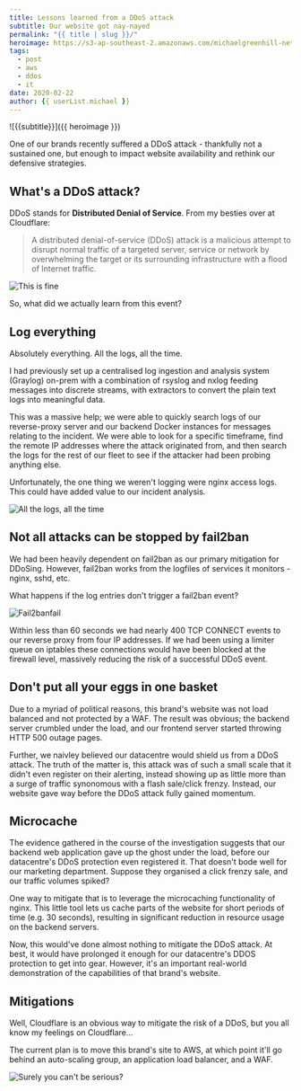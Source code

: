 ```yaml
---
title: Lessons learned from a DDoS attack
subtitle: Our website got nay-nayed
permalink: "{{ title | slug }}/"
heroimage: https://s3-ap-southeast-2.amazonaws.com/michaelgreenhill-net/cdn/2020/02/ddos.png
tags:
  - post
  - aws
  - ddos
  - it
date: 2020-02-22
author: {{ userList.michael }}
---
```


![{{subtitle}}]({{ heroimage }})

One of our brands recently suffered a DDoS attack - thankfully not a sustained one, but enough to impact website availability and rethink our defensive strategies.

## What's a DDoS attack?

DDoS stands for **Distributed Denial of Service**. From my besties over at Cloudflare:

> A distributed denial-of-service (DDoS) attack is a malicious attempt to disrupt normal traffic of a targeted server, service or network by overwhelming the target or its surrounding infrastructure with a flood of Internet traffic.

![This is fine](https://media2.giphy.com/media/AhjXalGPAfJg4/giphy.webp)

So, what did we actually learn from this event?

## Log everything

Absolutely everything. All the logs, all the time.

I had previously set up a centralised log ingestion and analysis system (Graylog) on-prem with a combination of rsyslog and nxlog feeding messages into discrete streams, with extractors to convert the plain text logs into meaningful data.

This was a massive help; we were able to quickly search logs of our reverse-proxy server and our backend Docker instances for messages relating to the incident. We were able to look for a specific timeframe, find the remote IP addresses where the attack originated from, and then search the logs for the rest of our fleet to see if the attacker had been probing anything else.

Unfortunately, the one thing we weren't logging were nginx access logs. This could have added value to our incident analysis.

![All the logs, all the time](https://s3-ap-southeast-2.amazonaws.com/michaelgreenhill-net/cdn/2020/02/image-9.png)

## Not all attacks can be stopped by fail2ban

We had been heavily dependent on fail2ban as our primary mitigation for DDoSing. However, fail2ban works from the logfiles of services it monitors - nginx, sshd, etc.

What happens if the log entries don't trigger a fail2ban event?

![Fail2banfail](https://s3-ap-southeast-2.amazonaws.com/michaelgreenhill-net/cdn/2020/02/image-10.png)

Within less than 60 seconds we had nearly 400 TCP CONNECT events to our reverse proxy from four IP addresses. If we had been using a limiter queue on iptables these connections would have been blocked at the firewall level, massively reducing the risk of a successful DDoS event.

## Don't put all your eggs in one basket

Due to a myriad of political reasons, this brand's website was not load balanced and not protected by a WAF. The result was obvious; the backend server crumbled under the load, and our frontend server started throwing HTTP 500 outage pages.

Further, we naivley believed our datacentre would shield us from a DDoS attack. The truth of the matter is, this attack was of such a small scale that it didn't even register on their alerting, instead showing up as little more than a surge of traffic synonomous with a flash sale/click frenzy. Instead, our website gave way before the DDoS attack fully gained momentum.

## Microcache

The evidence gathered in the course of the investigation suggests that our backend web application gave up the ghost under the load, before our datacentre's DDoS protection even registered it. That doesn't bode well for our marketing department. Suppose they organised a click frenzy sale, and our traffic volumes spiked?

One way to mitigate that is to leverage the microcaching functionality of nginx. This little tool lets us cache parts of the website for short periods of time (e.g. 30 seconds), resulting in significant reduction in resource usage on the backend servers.

Now, this would've done almost nothing to mitigate the DDoS attack. At best, it would have prolonged it enough for our datacentre's DDOS protection to get into gear. However, it's an important real-world demonstration of the capabilities of that brand's website.

## Mitigations

Well, Cloudflare is an obvious way to mitigate the risk of a DDoS, but you all know my feelings on Cloudflare...

The current plan is to move this brand's site to AWS, at which point it'll go behind an auto-scaling group, an application load balancer, and a WAF.

![Surely you can't be serious?](https://media1.giphy.com/media/wvWJOoYmFnSp2/giphy.webp)